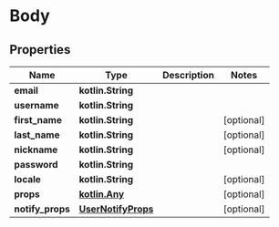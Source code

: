 
# Body

## Properties
Name | Type | Description | Notes
------------ | ------------- | ------------- | -------------
**email** | **kotlin.String** |  | 
**username** | **kotlin.String** |  | 
**first_name** | **kotlin.String** |  |  [optional]
**last_name** | **kotlin.String** |  |  [optional]
**nickname** | **kotlin.String** |  |  [optional]
**password** | **kotlin.String** |  | 
**locale** | **kotlin.String** |  |  [optional]
**props** | [**kotlin.Any**](kotlin.Any.md) |  |  [optional]
**notify_props** | [**UserNotifyProps**](UserNotifyProps.md) |  |  [optional]



